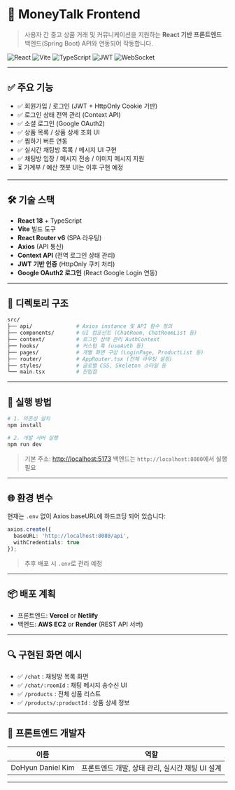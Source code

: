 # 💸 MoneyTalk Frontend

> 사용자 간 중고 상품 거래 및 커뮤니케이션을 지원하는 **React 기반 프론트엔드**
> 백엔드(Spring Boot) API와 연동되어 작동합니다.

![React](https://img.shields.io/badge/React-18-blue)
![Vite](https://img.shields.io/badge/Build-Vite-purple)
![TypeScript](https://img.shields.io/badge/TypeScript-Strict-blue)
![JWT](https://img.shields.io/badge/Auth-JWT-green)
![WebSocket](https://img.shields.io/badge/Realtime-Chat-green)

---

## ✅ 주요 기능

- ✅ 회원가입 / 로그인 (JWT + HttpOnly Cookie 기반)
- ✅ 로그인 상태 전역 관리 (Context API)
- ✅ 소셜 로그인 (Google OAuth2)
- ✅ 상품 목록 / 상품 상세 조회 UI
- ✅ 찜하기 버튼 연동
- ✅ 실시간 채팅방 목록 / 메시지 UI 구현
- ✅ 채팅방 입장 / 메시지 전송 / 이미지 메시지 지원
- ⏳ 가계부 / 예산 챗봇 UI는 이후 구현 예정

---

## 🛠️ 기술 스택

- **React 18** + TypeScript
- **Vite** 빌드 도구
- **React Router v6** (SPA 라우팅)
- **Axios** (API 통신)
- **Context API** (전역 로그인 상태 관리)
- **JWT 기반 인증** (HttpOnly 쿠키 처리)
- **Google OAuth2 로그인** (React Google Login 연동)

---

## 📁 디렉토리 구조

```bash
src/
├── api/              # Axios instance 및 API 함수 정의
├── components/       # UI 컴포넌트 (ChatRoom, ChatRoomList 등)
├── context/          # 로그인 상태 관리 AuthContext
├── hooks/            # 커스텀 훅 (useAuth 등)
├── pages/            # 개별 화면 구성 (LoginPage, ProductList 등)
├── router/           # AppRouter.tsx (전체 라우팅 설정)
├── styles/           # 글로벌 CSS, Skeleton 스타일 등
└── main.tsx          # 진입점
```

---

## 🚀 실행 방법

```bash
# 1. 의존성 설치
npm install

# 2. 개발 서버 실행
npm run dev
```

> 기본 주소: [http://localhost:5173](http://localhost:5173)
> 백엔드는 `http://localhost:8080`에서 실행 필요

---

## 🌐 환경 변수

현재는 `.env` 없이 Axios baseURL에 하드코딩 되어 있습니다:
```ts
axios.create({
  baseURL: 'http://localhost:8080/api',
  withCredentials: true
});
```

> 추후 배포 시 `.env`로 관리 예정

---

## 📦 배포 계획

- 프론트엔드: **Vercel** or **Netlify**
- 백엔드: **AWS EC2** or **Render** (REST API 서버)

---

## 🔍 구현된 화면 예시

- ✅ `/chat` : 채팅방 목록 화면
- ✅ `/chat/:roomId` : 채팅 메시지 송수신 UI
- ✅ `/products` : 전체 상품 리스트
- ✅ `/products/:productId` : 상품 상세 정보

---

## 📌 프론트엔드 개발자

| 이름 | 역할 |
|------|------|
| DoHyun Daniel Kim | 프론트엔드 개발, 상태 관리, 실시간 채팅 UI 설계 |

---